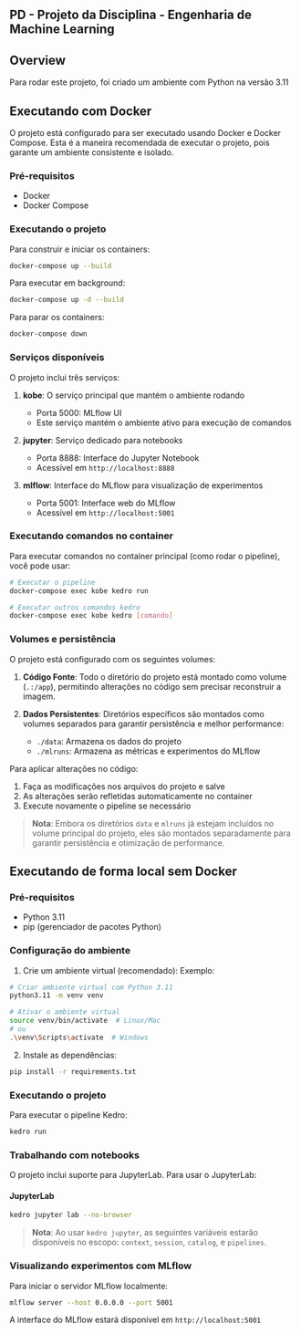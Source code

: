 
## PD - Projeto da Disciplina - Engenharia de Machine Learning

## Overview

Para rodar este projeto, foi criado um ambiente com Python na versão 3.11

## Executando com Docker

O projeto está configurado para ser executado usando Docker e Docker Compose. Esta é a maneira recomendada de executar o projeto, pois garante um ambiente consistente e isolado.

### Pré-requisitos

- Docker
- Docker Compose

### Executando o projeto

Para construir e iniciar os containers:

```bash
docker-compose up --build
```

Para executar em background:

```bash
docker-compose up -d --build
```

Para parar os containers:

```bash
docker-compose down
```

### Serviços disponíveis

O projeto inclui três serviços:

1. **kobe**: O serviço principal que mantém o ambiente rodando
   - Porta 5000: MLflow UI
   - Este serviço mantém o ambiente ativo para execução de comandos

2. **jupyter**: Serviço dedicado para notebooks
   - Porta 8888: Interface do Jupyter Notebook
   - Acessível em `http://localhost:8888`

3. **mlflow**: Interface do MLflow para visualização de experimentos
   - Porta 5001: Interface web do MLflow
   - Acessível em `http://localhost:5001`

### Executando comandos no container

Para executar comandos no container principal (como rodar o pipeline), você pode usar:

```bash
# Executar o pipeline
docker-compose exec kobe kedro run

# Executar outros comandos kedro
docker-compose exec kobe kedro [comando]
```

### Volumes e persistência

O projeto está configurado com os seguintes volumes:

1. **Código Fonte**: Todo o diretório do projeto está montado como volume (`.:/app`), permitindo alterações no código sem precisar reconstruir a imagem.

2. **Dados Persistentes**: Diretórios específicos são montados como volumes separados para garantir persistência e melhor performance:
   - `./data`: Armazena os dados do projeto
   - `./mlruns`: Armazena as métricas e experimentos do MLflow

Para aplicar alterações no código:
1. Faça as modificações nos arquivos do projeto e salve
2. As alterações serão refletidas automaticamente no container
3. Execute novamente o pipeline se necessário

> **Nota**: Embora os diretórios `data` e `mlruns` já estejam incluídos no volume principal do projeto, eles são montados separadamente para garantir persistência e otimização de performance.

## Executando de forma local sem Docker

### Pré-requisitos

- Python 3.11
- pip (gerenciador de pacotes Python)

### Configuração do ambiente

1. Crie um ambiente virtual (recomendado):
Exemplo:
```bash
# Criar ambiente virtual com Python 3.11
python3.11 -m venv venv

# Ativar o ambiente virtual
source venv/bin/activate  # Linux/Mac
# ou
.\venv\Scripts\activate  # Windows
```

2. Instale as dependências:

```bash
pip install -r requirements.txt
```

### Executando o projeto

Para executar o pipeline Kedro:

```bash
kedro run
```

### Trabalhando com notebooks

O projeto inclui suporte para JupyterLab. Para usar o JupyterLab:

#### JupyterLab
```bash
kedro jupyter lab --no-browser
```



> **Nota**: Ao usar `kedro jupyter`, as seguintes variáveis estarão disponíveis no escopo: `context`, `session`, `catalog`, e `pipelines`.

### Visualizando experimentos com MLflow

Para iniciar o servidor MLflow localmente:

```bash
mlflow server --host 0.0.0.0 --port 5001
```

A interface do MLflow estará disponível em `http://localhost:5001`







